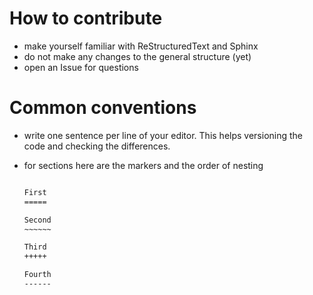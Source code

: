 # How to contribute

- make yourself familiar with ReStructuredText and Sphinx
- do not make any changes to the general structure (yet)
- open an Issue for questions

# Common conventions

- write one sentence per line of your editor.
  This helps versioning the code and checking the differences.

- for sections here are the markers and the order of nesting

  ```rst

  First
  =====

  Second
  ~~~~~~

  Third
  +++++

  Fourth
  ------

  ```
